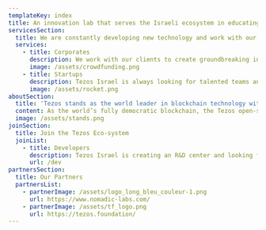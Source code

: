 ```yaml
---
templateKey: index
title: An innovation lab that serves the Israeli ecosystem in educating, training, and onboarding blockchain technology.
servicesSection:
  title: We are constantly developing new technology and work with our partners to understand the potential advantages of Tezos, and through our R&D center, create new innovative ways for their practical business use cases.
  services:
    - title: Corporates
      description: We work with our clients to create groundbreaking innovative solutions that will serve their global customer base.
      image: /assets/crowdfunding.png
    - title: Startups
      description: Tezos Israel is always looking for talented teams and entrepreneurs to build great ventures and join the Tezos ecosystem.
      image: /assets/rocket.png
aboutSection:
  title: 'Tezos stands as the world leader in blockchain technology with institutional grade security standards. '
  content: As the world’s fully democratic blockchain, the Tezos open-source platform, has an ever-growing community and ecosystem with to go along with it. Due to its ethical approach it is already used and supported by the French and Singaporean Governments, French Military, and over 50 startups and projects worldwide.
  image: /assets/stands.png
joinSection:
  title: Join the Tezos Eco-system
  joinList:
    - title: Developers
      description: Tezos Israel is creating an R&D center and looking for talented, experienced developers to add to our team.
      url: /dev
partnersSection:
  title: Our Partners
  partnersList:
    - partnerImage: /assets/logo_long_bleu_couleur-1.png
      url: https://www.nomadic-labs.com/
    - partnerImage: /assets/tf_logo.png
      url: https://tezos.foundation/
---
```

